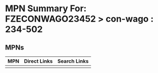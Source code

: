



# MPN Summary For: FZECONWAGO23452 > con-wago : 234-502

## MPNs
  

|MPN|Direct Links|Search Links|
| :--- | :--- | :--- |
||||
